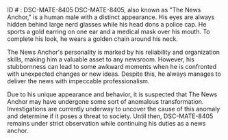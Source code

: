 ID # : DSC-MATE-8405
DSC-MATE-8405, also known as "The News Anchor," is a human male with a distinct appearance. His eyes are always hidden behind large nerd glasses while his head dons a police cap. He sports a gold earring on one ear and a medical mask over his mouth. To complete his look, he wears a golden chain around his neck.

The News Anchor's personality is marked by his reliability and organization skills, making him a valuable asset to any newsroom. However, his stubbornness can lead to some awkward moments when he is confronted with unexpected changes or new ideas. Despite this, he always manages to deliver the news with impeccable professionalism.

Due to his unique appearance and behavior, it is suspected that The News Anchor may have undergone some sort of anomalous transformation. Investigations are currently underway to uncover the cause of this anomaly and determine if it poses a threat to society. Until then, DSC-MATE-8405 remains under strict observation while continuing his duties as a news anchor.